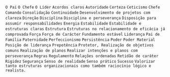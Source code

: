 `O Pai` `O Chefe` `O Líder` `Acordos claros` `Autoridade` `Certeza` `Ceticismo` `Chefe` `Comando` `Consolidação` `Continuidade` `Desenvolvimento de projetos com clareza` `Direção` `Disciplina` `Disciplina e perseverança` `Disposição para assumir responsabilidades` `Energia` `Estabilidade` `Estabilidade e estruturas claras` `Estrutura` `Estruturas no relacionamento de eficácia já comprovada` `Força` `Força de Carácter` `Fundamento estável` `Liderança` `Pai de Família` `Paternidade` `Perfeccionismo` `Persistência` `Poder` `Poder Material` `Posição de liderança` `Prepotência` `Protetor, Realização de objetivos comuns` `Realização de planos` `Realizar intenções e planos com perseverança` `Regras` `Regulamento` `Relações ordenadas` `Retidão de caráter` `Rigidez` `Segurança` `Senso de realidade` `Senso prático` `Sucesso` `Valorizar tanto estruturas organizacionais como também raciocínio lógico e realista.`  